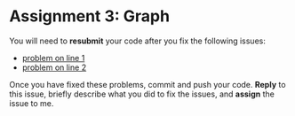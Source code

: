 # Assignment 3: Graph

You will need to **resubmit** your code after you fix the following issues:

* [problem on line 1](src/main/scala/graph.scala#L1)
* [problem on line 2](src/main/scala/graph.scala#L2)


Once you have fixed these problems, commit and push your code. **Reply** to this issue, briefly describe what you did to fix the issues, and **assign** the issue to me.
